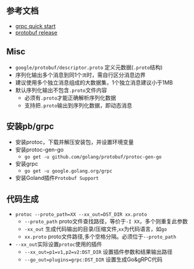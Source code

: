 ## 参考文档
- [grpc quick start](https://grpc.io/docs/quickstart/go/)
- [protobuf release](https://github.com/google/protobuf/releases)

## Misc
- `google/protobuf/descriptor.proto`  定义元数据(`.proto`结构)
- 序列化输出多个消息到同1个`流`时，需自行区分消息边界
- 建议使用多个独立消息组成的大数据集，1个独立消息建议小于1MB
- 默认序列化输出不包含`.proto`文件内容
    - 必须有`.proto`才能正确解析序列化数据
    - 支持把`.proto`输出到序列化数据，即动态消息

## 安装pb/grpc
- 安装protoc，下载并解压安装包，并设置环境变量
- 安装protoc-gen-go
    - `go get -u github.com/golang/protobuf/protoc-gen-go`
- 安装grpc
    - `go get -u google.golang.org/grpc`
- 安装Goland插件`Protobuf Support`

## 代码生成
- `protoc --proto_path=XX --xx_out=DST_DIR xx.proto`
    - `--proto_path` proto文件查找路径，等价于`-I XX`，多个则重复此参数
    - `-xx_out`      生成代码输出的目录/压缩文件,`xx`为代码语言，如`go`
    - `xx.proto`     proto文件路径,多个空格分隔。必须位于`--proto_path`
- `--xx_out`实际设置`protoc`使用的插件
    - `--xx_out=p1=v1,p2=v2:DST_DIR`  设置插件参数和结果输出路径
    - `--go_out=plugins=grpc:DST_DIR` 设置生成Go&gRPC代码